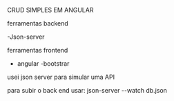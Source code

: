 CRUD SIMPLES EM ANGULAR

ferramentas backend

-Json-server

ferramentas frontend

- angular
-bootstrar

usei json server para simular uma API 

para subir o back end usar: json-server --watch db.json

